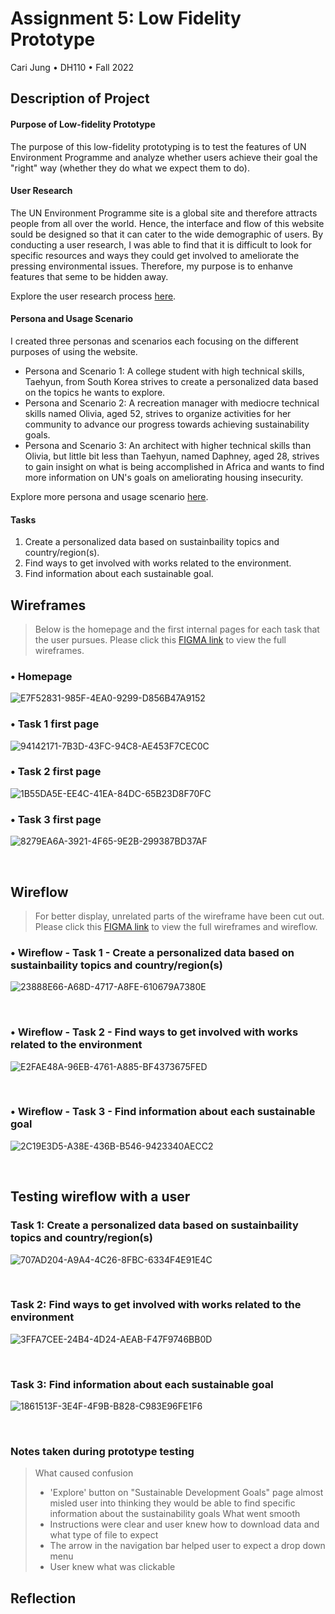 # Assignment 5: Low Fidelity Prototype
Cari Jung • DH110 • Fall 2022

## Description of Project
#### Purpose of Low-fidelity Prototype
The purpose of this low-fidelity prototyping is to test the features of UN Environment Programme and analyze whether users achieve their goal the "right" way (whether they do what we expect them to do).

#### User Research
The UN Environment Programme site is a global site and therefore attracts people from all over the world. Hence, the interface and flow of this website sould be designed so that it can cater to the wide demographic of users. By conducting a user research, I was able to find that it is difficult to look for specific resources and ways they could get involved to ameliorate the pressing environmental issues. Therefore, my purpose is to enhanve features that seme to be hidden away. 

Explore the user research process [here](https://github.com/carijung/DH110-UserResearch/blob/main/README.md). 

#### Persona and Usage Scenario
I created three personas and scenarios each focusing on the different purposes of using the website. 
 * Persona and Scenario 1: A college student with high technical skills, Taehyun, from South Korea strives to create a personalized data based on the topics he wants to explore. 
 * Persona and Scenario 2: A recreation manager with mediocre technical skills named Olivia, aged 52, strives to organize activities for her community to advance our   progress towards achieving sustainability goals. 
 * Persona and Scenario 3: An architect with higher technical skills than Olivia, but little bit less than Taehyun, named Daphney, aged 28, strives to gain insight on what is being accomplished in Africa and wants to find more information on UN's goals on ameliorating housing insecurity. 
 
 Explore more persona and usage scenario [here](https://github.com/carijung/DH110-Assignment4-Persona-Scenario/blob/main/README.md).

#### Tasks
1. Create a personalized data based on sustainbaility topics and country/region(s).
2. Find ways to get involved with works related to the environment.
3. Find information about each sustainable goal. 

## Wireframes
> Below is the homepage and the first internal pages for each task that the user pursues. Please click this [FIGMA link](https://www.figma.com/file/h1J1kSKaf4u5o7sNmk0vFV/DH-110-Assignment-5%3A-Low-Fidelity-Prototype?node-id=0%3A1) to view the full wireframes.

###  • Homepage
![E7F52831-985F-4EA0-9299-D856B47A9152](https://user-images.githubusercontent.com/114601962/199388283-b55824c1-6112-4cf4-839e-0879ef449aa2.png)

###  • Task 1 first page
![94142171-7B3D-43FC-94C8-AE453F7CEC0C](https://user-images.githubusercontent.com/114601962/199388285-4fe305a8-1704-4588-b926-075aaddafc49.jpeg)

###  • Task 2 first page
![1B55DA5E-EE4C-41EA-84DC-65B23D8F70FC](https://user-images.githubusercontent.com/114601962/199388771-290775ed-d04d-4928-9b54-614533bd76d4.jpeg)

###  • Task 3 first page
![8279EA6A-3921-4F65-9E2B-299387BD37AF](https://user-images.githubusercontent.com/114601962/199388281-2a290116-26a6-4149-aac2-a7aee09a2590.png)

<p>&nbsp;</p>

## Wireflow
> For better display, unrelated parts of the wireframe have been cut out. Please click this [FIGMA link](https://www.figma.com/file/h1J1kSKaf4u5o7sNmk0vFV/DH-110-Assignment-5%3A-Low-Fidelity-Prototype?node-id=0%3A1) to view the full wireframes and wireflow.

###  • Wireflow - Task 1 - Create a personalized data based on sustainbaility topics and country/region(s)
![23888E66-A68D-4717-A8FE-610679A7380E](https://user-images.githubusercontent.com/114601962/199385853-29f55672-e541-4557-b9df-ef67cfbd81f7.jpeg)

<p>&nbsp;</p>

###  • Wireflow - Task 2 - Find ways to get involved with works related to the environment
![E2FAE48A-96EB-4761-A885-BF4373675FED](https://user-images.githubusercontent.com/114601962/199386274-99109dc0-fb24-4a70-b1fc-9d35f951617d.jpeg)

<p>&nbsp;</p>

###  • Wireflow - Task 3 - Find information about each sustainable goal
![2C19E3D5-A38E-436B-B546-9423340AECC2](https://user-images.githubusercontent.com/114601962/199386281-5e3ed5b1-904f-483a-950f-ad049f779581.jpeg)

<p>&nbsp;</p>

## Testing wireflow with a user
### Task 1: Create a personalized data based on sustainbaility topics and country/region(s)
![707AD204-A9A4-4C26-8FBC-6334F4E91E4C](https://user-images.githubusercontent.com/114601962/199402202-45e89702-2f9b-450d-a637-797ad6ec2624.jpeg)

<p>&nbsp;</p>

### Task 2: Find ways to get involved with works related to the environment
![3FFA7CEE-24B4-4D24-AEAB-F47F9746BB0D](https://user-images.githubusercontent.com/114601962/199402194-fed2c475-f5af-4e75-9c30-e954819c7c77.jpeg)

<p>&nbsp;</p>

 ### Task 3: Find information about each sustainable goal
![1861513F-3E4F-4F9B-B828-C983E96FE1F6](https://user-images.githubusercontent.com/114601962/199402204-fd057fac-b06a-4ffb-a2a7-824ce898ea0a.jpeg)

<p>&nbsp;</p>

### Notes taken during prototype testing 
> What caused confusion
>    * 'Explore' button on "Sustainable Development Goals" page almost misled user into thinking they would be able to find specific information about the sustainability goals
> What went smooth
>    * Instructions were clear and user knew how to download data and what type of file to expect
>    * The arrow in the navigation bar helped user to expect a drop down menu 
>    * User knew what was clickable 
## Reflection

